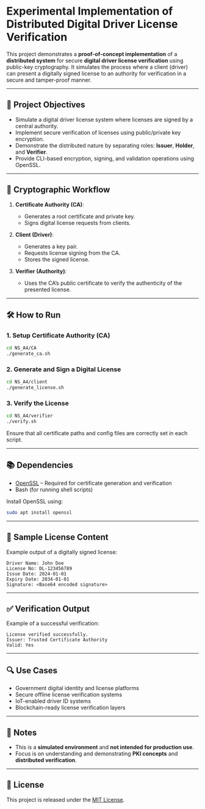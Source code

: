 
# Experimental Implementation of Distributed Digital Driver License Verification

This project demonstrates a **proof-of-concept implementation** of a **distributed system** for secure **digital driver license verification** using public-key cryptography. It simulates the process where a client (driver) can present a digitally signed license to an authority for verification in a secure and tamper-proof manner.

---

## 📌 Project Objectives

- Simulate a digital driver license system where licenses are signed by a central authority.
- Implement secure verification of licenses using public/private key encryption.
- Demonstrate the distributed nature by separating roles: **Issuer**, **Holder**, and **Verifier**.
- Provide CLI-based encryption, signing, and validation operations using OpenSSL.

---

## 🔐 Cryptographic Workflow

1. **Certificate Authority (CA)**:
   - Generates a root certificate and private key.
   - Signs digital license requests from clients.

2. **Client (Driver)**:
   - Generates a key pair.
   - Requests license signing from the CA.
   - Stores the signed license.

3. **Verifier (Authority)**:
   - Uses the CA’s public certificate to verify the authenticity of the presented license.

---

## 🛠️ How to Run

### 1. Setup Certificate Authority (CA)
```bash
cd NS_A4/CA
./generate_ca.sh
```

### 2. Generate and Sign a Digital License
```bash
cd NS_A4/client
./generate_license.sh
```

### 3. Verify the License
```bash
cd NS_A4/verifier
./verify.sh
```

Ensure that all certificate paths and config files are correctly set in each script.

---

## 📚 Dependencies

- [OpenSSL](https://www.openssl.org/) – Required for certificate generation and verification
- Bash (for running shell scripts)

Install OpenSSL using:
```bash
sudo apt install openssl
```

---

## 📄 Sample License Content

Example output of a digitally signed license:
```
Driver Name: John Doe
License No: DL-123456789
Issue Date: 2024-01-01
Expiry Date: 2034-01-01
Signature: <Base64 encoded signature>
```

---

## ✅ Verification Output

Example of a successful verification:
```
License verified successfully.
Issuer: Trusted Certificate Authority
Valid: Yes
```

---

## 🔍 Use Cases

- Government digital identity and license platforms
- Secure offline license verification systems
- IoT-enabled driver ID systems
- Blockchain-ready license verification layers

---

## 📌 Notes

- This is a **simulated environment** and **not intended for production use**.
- Focus is on understanding and demonstrating **PKI concepts** and **distributed verification**.

---

## 📜 License

This project is released under the [MIT License](https://opensource.org/licenses/MIT).
